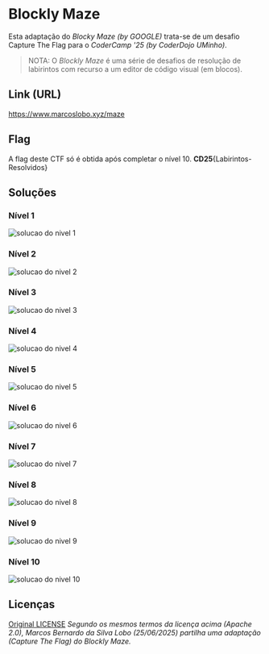 # Blockly Maze

Esta adaptação do *Blocky Maze (by GOOGLE)* trata-se de um desafio Capture The Flag para o *CoderCamp '25 (by CoderDojo UMinho)*.
>NOTA: O *Blockly Maze* é uma série de desafios de resolução de labirintos com recurso a um editor de código visual (em blocos).

## Link (URL)
https://www.marcoslobo.xyz/maze

## Flag
A flag deste CTF só é obtida após completar o nível 10.
**CD25**{Labirintos-Resolvidos}

## Soluções

### Nível 1
![solucao do nivel 1](./img/level1)

### Nível 2
![solucao do nivel 2](./img/level2)

### Nível 3
![solucao do nivel 3](./img/level3)

### Nível 4
![solucao do nivel 4](./img/level4)

### Nível 5
![solucao do nivel 5](./img/level5)

### Nível 6
![solucao do nivel 6](./img/level6)

### Nível 7
![solucao do nivel 7](./img/level7)

### Nível 8
![solucao do nivel 8](./img/level8)

### Nível 9
![solucao do nivel 9](./img/level9)

### Nível 10
![solucao do nivel 10](./img/level10)

## Licenças
[Original LICENSE](https://github.com/google/blockly/blob/develop/LICENSE)
*Segundo os mesmos termos da licença acima (Apache 2.0), Marcos Bernardo da Silva Lobo (25/06/2025) partilha uma adaptação (Capture The Flag) do Blockly Maze.*